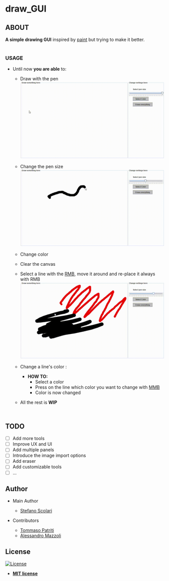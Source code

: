 # draw_GUI <br/>
## ABOUT
**A simple drawing GUI** inspired by [paint](https://it.wikipedia.org/wiki/Paint) but trying to make it better.<br/><br/> 

### USAGE

* Until now **you are able** to:
    * Draw with the pen
    ![](res/draw_example.gif)
    * Change the pen size
    ![](res/changePenSize_example.gif)
    * Change color
    * Clear the canvas
    * Select a line with the [RMB](https://www.acronymfinder.com/Right-Mouse-Button-(RMB).html), move it around and re-place it always with RMB
    ![](res/traslate_example.gif)
    * Change a line's color :
        * **HOW TO:**
            * Select a color
            * Press on the line which color you want to change with [MMB](http://acronymsandslang.com/definition/7914493/MMB-meaning.html)
            * Color is now changed
        
    * All the rest is **WIP**<br/>
    
## <br/>TODO
- [ ] Add more tools
- [ ] Improve UX and UI
- [ ] Add multiple panels
- [ ] Introduce the image import options
- [ ] Add eraser
- [ ] Add customizable tools
- [ ] ...

## Author
* Main Author
   * [Stefano Scolari](https://www.linkedin.com/in/stefano-scolari-7a9440170/)<br/>

* Contributors<br/>
   * [Tommaso Patriti](https://github.com/Ro0t-set)<br/>
   * [Alessandro Mazzoli](https://github.com/alemazzo)

## License

[![License](http://img.shields.io/:license-mit-blue.svg?style=flat-square)](http://badges.mit-license.org)

- **[MIT license](http://opensource.org/licenses/mit-license.php)**

<br/><br/> 
